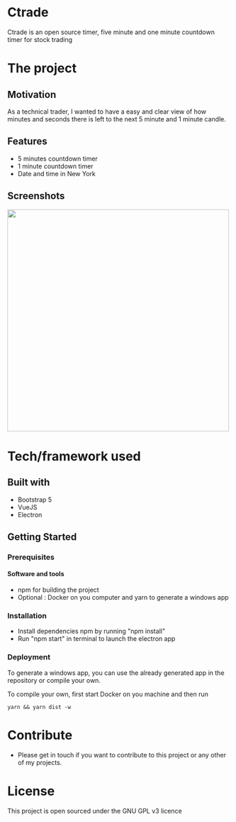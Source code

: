 # Ctrade

Ctrade is an open source timer, five minute and one minute countdown timer for stock trading

# The project
## Motivation
As a technical trader, I wanted to have a easy and clear view of how minutes and seconds there is left to the next 5 minute and 1 minute candle. 

## Features
- 5 minutes countdown timer
- 1 minute countdown timer
- Date and time in New York

## Screenshots
<img src="https://7ak-public.s3.amazonaws.com/ctrade_countdown_timer.png" width="500">

# Tech/framework used

## Built with
- Bootstrap 5
- VueJS
- Electron

## Getting Started

### Prerequisites
#### Software and tools
- npm for building the project
- Optional : Docker on you computer and yarn to generate a windows app

### Installation
- Install dependencies npm by running "npm install"
- Run "npm start" in terminal to launch the electron app

### Deployment
To generate a windows app, you can use the already generated app in the repository or compile your own. 

To compile your own, first start Docker on you machine and then run

```
yarn && yarn dist -w
```

# Contribute
- Please get in touch if you want to contribute to this project or any other of my projects. 

# License
This project is open sourced under the GNU GPL v3 licence
